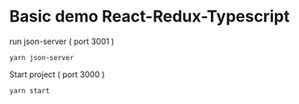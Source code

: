 # Basic demo React-Redux-Typescript

run json-server ( port 3001 )
```
yarn json-server
```

Start project ( port 3000 )
```
yarn start
```
